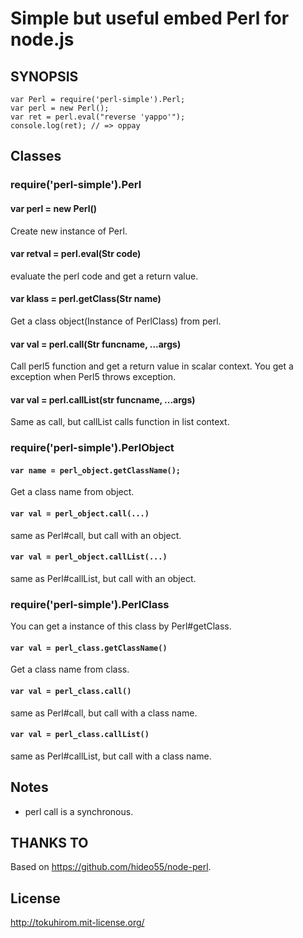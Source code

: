 Simple but useful embed Perl for node.js
========================================

SYNOPSIS
--------

    var Perl = require('perl-simple').Perl;
    var perl = new Perl();
    var ret = perl.eval("reverse 'yappo'");
    console.log(ret); // => oppay

Classes
-------

### require('perl-simple').Perl

#### var perl = new Perl()

Create new instance of Perl.

#### var retval = perl.eval(Str code)

evaluate the perl code and get a return value.

#### var klass = perl.getClass(Str name)

Get a class object(Instance of PerlClass) from perl.

#### var val = perl.call(Str funcname, ...args)

Call perl5 function and get a return value in scalar context.
You get a exception when Perl5 throws exception.

#### var val = perl.callList(str funcname, ...args)

Same as call, but callList calls function in list context.

### require('perl-simple').PerlObject

#### `var name = perl_object.getClassName();`

Get a class name from object.

#### `var val = perl_object.call(...)`

same as Perl#call, but call with an object.

#### `var val = perl_object.callList(...)`

same as Perl#callList, but call with an object.

### require('perl-simple').PerlClass

You can get a instance of this class by Perl#getClass.

#### `var val = perl_class.getClassName()`

Get a class name from class.

#### `var val = perl_class.call()`

same as Perl#call, but call with a class name.

#### `var val = perl_class.callList()`

same as Perl#callList, but call with a class name.

Notes
-----

  * perl call is a synchronous.

THANKS TO
---------

Based on https://github.com/hideo55/node-perl.

License
-------

http://tokuhirom.mit-license.org/


